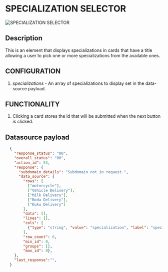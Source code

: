 # SPECIALIZATION SELECTOR

![SPECIALIZATION SELECTOR](https://i.postimg.cc/65r00kx6/special.png)

## Description

This is an element that displays specializations in cards that have  a title allowing a user to pick one or more specializations from the available ones.

## CONFIGURATION

1. *specializations* - An array of specializations to display set in the data-source payload.

## FUNCTIONALITY

1. Clicking a card stores the id that will be submitted when the next button is clicked.

## Datasource payload

```json
  {
    "response_status": "00",
    "overall_status": "00",
    "action_id": 53,
    "response": {
      "subdomain_details": "Subdomain not in request.",
      "data_source": {
        "rows": [
          ["motorcycle"],
          ["Vehicle Delivery"],
          ["Milk Delivery"],
          ["Boda Delivery"],
          ["Kuku Delivery"]
        ],
        "data": [],
        "lines": [],
        "cols": [
          {"type": "string", "value": "specialization", "label": "specialization"},        
        ],
        "row_count": 6,
        "min_id": 0,
        "groups": [],
        "max_id": 0},
    },
    "last_response":"",
  }
```
